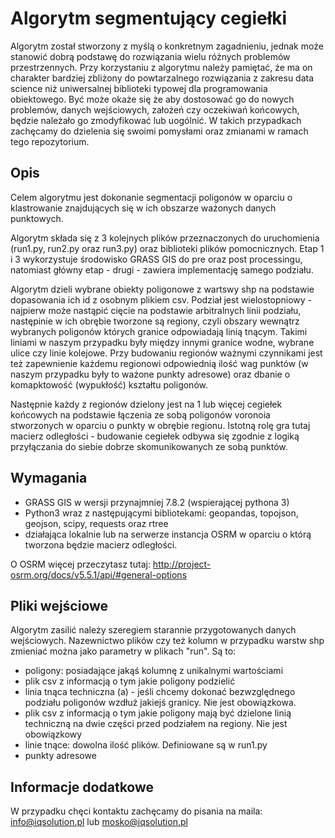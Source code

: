 # Algorytm segmentujący cegiełki 

Algorytm został stworzony z myślą o konkretnym zagadnieniu, jednak może stanowić dobrą podstawę do rozwiązania wielu różnych problemów przestrzennych. Przy korzystaniu z algorytmu należy pamiętać, że ma on charakter bardziej zbliżony do powtarzalnego rozwiązania z zakresu data science niż uniwersalnej biblioteki typowej dla programowania obiektowego. Być może okaże się że aby dostosować go do nowych problemów, danych wejściowych, założeń czy oczekiwań końcowych, będzie należało go zmodyfikować lub uogólnić. W takich przypadkach zachęcamy do dzielenia się swoimi pomysłami oraz zmianami w ramach tego repozytorium.

## Opis

Celem algorytmu jest dokonanie segmentacji poligonów w oparciu o klastrowanie znajdujących się w ich obszarze ważonych danych punktowych.

Algorytm składa się z 3 kolejnych plików przeznaczonych do uruchomienia  (run1.py, run2.py oraz run3.py) oraz biblioteki plików pomocnicznych. Etap 1 i 3 wykorzystuje środowisko GRASS GIS do pre oraz post processingu, natomiast główny etap - drugi - zawiera implementację samego podziału. 

Algorytm dzieli wybrane obiekty poligonowe z wartswy shp na podstawie dopasowania ich id z osobnym plikiem csv. Podział jest wielostopniowy - najpierw może nastąpić cięcie na podstawie arbitralnych linii podziału, następinie w ich obrębie tworzone są regiony, czyli obszary wewnątrz wybranych poligonów których granice odpowiadają linią tnącym. Takimi liniami w naszym przypadku były między innymi granice wodne, wybrane ulice czy linie kolejowe. Przy budowaniu regionów ważnymi czynnikami jest też zapewnienie każdemu regionowi odpowiednią ilość wag punktów (w naszym przypadku były to ważone punkty adresowe) oraz dbanie o komapktowość (wypukłość) kształtu poligonów. 

Następnie każdy z regionów dzielony jest na 1 lub więcej cegiełek końcowych na podstawie łączenia ze sobą poligonów voronoia stworzonych w oparciu o punkty w obrębie regionu. Istotną rolę gra tutaj macierz odległości - budowanie cegiełek odbywa się zgodnie z logiką przyłączania do siebie dobrze skomunikowanych ze sobą punktów.

## Wymagania

- GRASS GIS w wersji przynajmniej 7.8.2 (wspierającej pythona 3)
- Python3 wraz z następującymi bibliotekami: geopandas, topojson, geojson, scipy, requests oraz rtree
- działająca lokalnie lub na serwerze instancja OSRM w oparciu o którą tworzona będzie macierz odległości. 

O OSRM więcej przeczytasz tutaj: http://project-osrm.org/docs/v5.5.1/api/#general-options

## Pliki wejściowe

Algorytm zasilić należy szeregiem starannie przygotowanych danych wejściowych. Nazewnictwo plików czy też kolumn w przypadku warstw shp zmieniać można jako parametry w plikach "run". Są to:

- poligony: posiadające jakąś kolumnę z unikalnymi wartościami
- plik csv z informacją o tym jakie poligony podzielić
- linia tnąca techniczna (a) - jeśli chcemy dokonać bezwzględnego podziału poligonów wzdłuż jakiejś granicy. Nie jest obowiązkowa.
- plik csv z informacją o tym jakie poligony mają być dzielone linią techniczną na dwie części przed podziałem na regiony. Nie jest obowiązkowy
- linie tnące: dowolna ilość plików. Definiowane są w run1.py
- punkty adresowe

## Informacje dodatkowe

W przypadku chęci kontaktu zachęcamy do pisania na maila: info@iqsolution.pl lub mosko@iqsolution.pl
